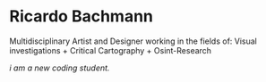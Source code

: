 # Ricardo Bachmann
Multidisciplinary Artist and Designer working in the fields of: Visual investigations + Critical Cartography + Osint-Research


*i am a new coding student.* 





